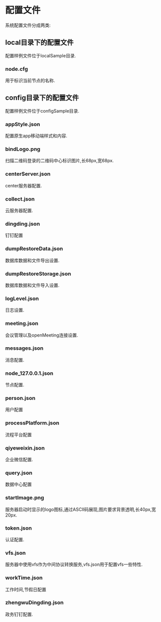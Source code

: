 # 配置文件

系统配置文件分成两类:

## local目录下的配置文件

配置样例文件位于localSample目录.

### node.cfg

用于标识当前节点的名称.

## config目录下的配置文件

配置样例文件位于configSample目录.

### appStyle.json

配置原生app移动端样式和内容.

### bindLogo.png

扫描二维码登录的二维码中心标识图片,长68px,宽68px.

### centerServer.json

center服务器配置.

### collect.json

云服务器配置.

### dingding.json

钉钉配置

### dumpRestoreData.json

数据库数据和文件导出设置.

### dumpRestoreStorage.json

数据库数据和文件导入设置.

### logLevel.json

日志设置.

### meeting.json

会议管理以及openMeeting连接设置.

### messages.json

消息配置.

### node\_127.0.0.1.json

节点配置.

### person.json

用户配置

### processPlatform.json

流程平台配置

### qiyeweixin.json

企业微信配置.

### query.json

数据中心配置

### startImage.png

服务器启动时显示的logo图标,通过ASCII码展现,图片要求背景透明,长40px,宽20px.

### token.json

认证配置.

### vfs.json

服务器中使用vfs作为中间协议转换服务,vfs.json用于配置vfs一些特性.

### workTime.json

工作时间,节假日配置

### zhengwuDingding.json

政务钉钉配置.

